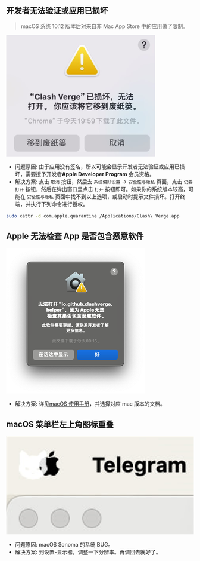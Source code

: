 ## 开发者无法验证或应用已损坏

> macOS 系统 10.12 版本后对来自非 Mac App Store 中的应用做了限制。

![文件已损坏](../assets/faq/macos/mac_file_corrupted.png)

- 问题原因: 由于应用没有签名，所以可能会显示开发者无法验证或应用已损坏，需要授予开发者**Apple Developer Program** 会员资格。
- 解决方案: 点击 `取消` 按钮，然后去 `系统偏好设置` -> `安全性与隐私` 页面，点击 `仍要打开` 按钮，然后在弹出窗口里点击 `打开` 按钮即可。如果你的系统版本较高，可能在 `安全性与隐私` 页面中找不到以上选项，或启动时提示文件损坏。打开终端，并执行下列命令进行授权。

```bash
sudo xattr -d com.apple.quarantine /Applications/Clash\ Verge.app
```

## Apple 无法检查 App 是否包含恶意软件

![文件已损坏](../assets/faq/macos/mac_security_check.png)

- 解决方案: 详见[macOS 使用手册](https://support.apple.com/zh-cn/guide/mac-help/mchleab3a043/mac)，并选择对应 mac 版本的文档。

## macOS 菜单栏左上角图标重叠

![菜单栏左上角图标重叠](../assets/faq/macos/mac_icon_duplicated.png)

- 问题原因: macOS Sonoma 的系统 BUG。
- 解决方案: 到设置-显示器，调整一下分辨率。再调回去就好了。
